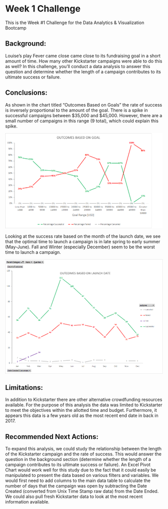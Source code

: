 # Week 1 Challenge
This is the Week #1 Challenge for the Data Analytics &amp; Visualization Bootcamp 

## Background:
Louise’s play Fever came close came close to its fundraising goal in a short amount of time. How many other Kickstarter campaigns were able to do this as well? In this challenge, you’ll conduct a data analysis to answer this question and determine whether the length of a campaign contributes to its ultimate success or failure.

## Conclusions:
As shown in the chart titled “Outcomes Based on Goals” the rate of success is inversely proportional to the amount of the goal.  There is a spike in successful campaigns between $35,000 and $45,000.  However, there are a small number of campaigns in this range (9 total), which could explain this spike.

![](OutcomesBasedOnGoalsChart.png)


Looking at the success rate based on the month of the launch date, we see that the optimal time to launch a campaign is in late spring to early summer (May-June).  Fall and Winter (especially December) seem to be the worst time to launch a campaign.  


![](OutcomesBasedOnLaunchDateChart.png)


## Limitations:  
In addition to Kickstarter there are other alternative crowdfunding resources available.  For the purpose of this analysis the data was limited to Kickstarter to meet the objectives within the allotted time and budget.  Furthermore, it appears this data is a few years old as the most recent end date in back in 2017.  
## Recommended Next Actions:
To expand this analysis, we could study the relationship between the length of the Kickstarter campaign and the rate of success.  This would answer the question in the background section (determine whether the length of a campaign contributes to its ultimate success or failure).  An Excel Pivot Chart would work well for this study due to the fact that it could easily be manipulated to present the data based on various filters and variables.  We would first need to add columns to the main data table to calculate the number of days that the campaign was open by subtracting the Date Created (converted from Unix Time Stamp raw data) from the Date Ended.  We could also pull fresh Kickstarter data to look at the most recent information available.   

